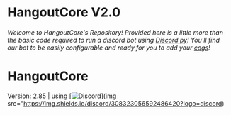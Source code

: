 # HangoutCore V2.0
###### Welcome to HangoutCore's Repository! Provided here is a little more than the basic code required to run a discord bot using [Discord.py](https://discordpy.readthedocs.io/en/master/index.html)! You'll find our bot to be easily configurable and ready for you to add your [cogs](https://discordpy.readthedocs.io/en/stable/ext/commands/cogs.html)!
# HangoutCore
Version: 2.85 | using [![Discord](https://discord.gg/xpwQvdeCN2)](img src="https://img.shields.io/discord/308323056592486420?logo=discord)
